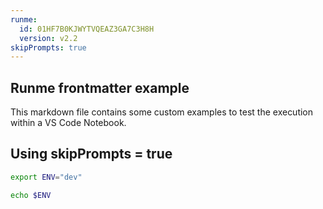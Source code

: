 ```yaml
---
runme:
  id: 01HF7B0KJWYTVQEAZ3GA7C3H8H
  version: v2.2
skipPrompts: true
---
```


## Runme frontmatter example

This markdown file contains some custom examples to test the execution within a VS Code Notebook.

## Using skipPrompts = true

```sh {"id":"01HF7B0KJWYTVQEAZ3G67T0MBD"}
export ENV="dev"
```

```sh {"id":"01HF7B0KJWYTVQEAZ3G91BTEHW","interactive":"false"}
echo $ENV
```
